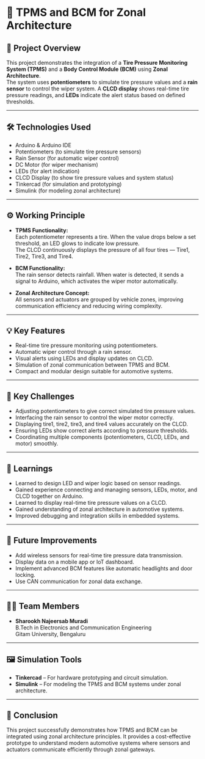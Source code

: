 # 🚗 TPMS and BCM for Zonal Architecture

## 📘 Project Overview
This project demonstrates the integration of a **Tire Pressure Monitoring System (TPMS)** and a **Body Control Module (BCM)** using **Zonal Architecture**.  
The system uses **potentiometers** to simulate tire pressure values and a **rain sensor** to control the wiper system. A **CLCD display** shows real-time tire pressure readings, and **LEDs** indicate the alert status based on defined thresholds.

---

## 🛠️ Technologies Used
- Arduino & Arduino IDE  
- Potentiometers (to simulate tire pressure sensors)  
- Rain Sensor (for automatic wiper control)  
- DC Motor (for wiper mechanism)  
- LEDs (for alert indication)  
- CLCD Display (to show tire pressure values and system status)  
- Tinkercad (for simulation and prototyping)  
- Simulink (for modeling zonal architecture)

---

## ⚙️ Working Principle
- **TPMS Functionality:**  
  Each potentiometer represents a tire. When the value drops below a set threshold, an LED glows to indicate low pressure.  
  The CLCD continuously displays the pressure of all four tires — Tire1, Tire2, Tire3, and Tire4.

- **BCM Functionality:**  
  The rain sensor detects rainfall. When water is detected, it sends a signal to Arduino, which activates the wiper motor automatically.

- **Zonal Architecture Concept:**  
  All sensors and actuators are grouped by vehicle zones, improving communication efficiency and reducing wiring complexity.

---

## 💡 Key Features
- Real-time tire pressure monitoring using potentiometers.  
- Automatic wiper control through a rain sensor.  
- Visual alerts using LEDs and display updates on CLCD.  
- Simulation of zonal communication between TPMS and BCM.  
- Compact and modular design suitable for automotive systems.

---

## 🚧 Key Challenges
- Adjusting potentiometers to give correct simulated tire pressure values.  
- Interfacing the rain sensor to control the wiper motor correctly.  
- Displaying tire1, tire2, tire3, and tire4 values accurately on the CLCD.  
- Ensuring LEDs show correct alerts according to pressure thresholds.  
- Coordinating multiple components (potentiometers, CLCD, LEDs, and motor) smoothly.  

---

## 🎯 Learnings
- Learned to design LED and wiper logic based on sensor readings.  
- Gained experience connecting and managing sensors, LEDs, motor, and CLCD together on Arduino.  
- Learned to display real-time tire pressure values on a CLCD.  
- Gained understanding of zonal architecture in automotive systems.  
- Improved debugging and integration skills in embedded systems.  

---

## 🧩 Future Improvements
- Add wireless sensors for real-time tire pressure data transmission.  
- Display data on a mobile app or IoT dashboard.  
- Implement advanced BCM features like automatic headlights and door locking.  
- Use CAN communication for zonal data exchange.

---

## 👨‍💻 Team Members
- **Sharookh Najeersab Muradi**  
  B.Tech in Electronics and Communication Engineering  
  Gitam University, Bengaluru  

---

## 🖼️ Simulation Tools
- **Tinkercad** – For hardware prototyping and circuit simulation.  
- **Simulink** – For modeling the TPMS and BCM systems under zonal architecture.  

---

## 🧠 Conclusion
This project successfully demonstrates how TPMS and BCM can be integrated using zonal architecture principles. It provides a cost-effective prototype to understand modern automotive systems where sensors and actuators communicate efficiently through zonal gateways.
